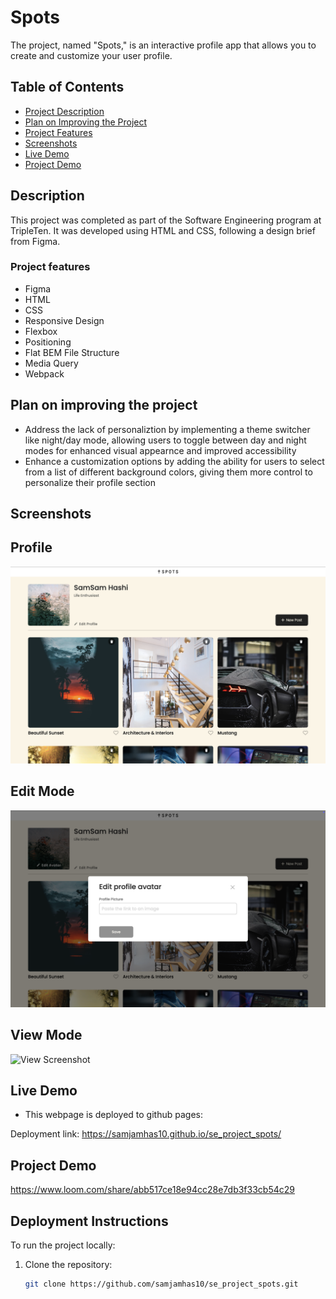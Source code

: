 # Spots

The project, named "Spots," is an interactive profile app that allows you to create and customize your user profile.

## Table of Contents

- [Project Description](#project-description)
- [Plan on Improving the Project](#plan-on-improving-the-project)
- [Project Features](#project-features)
- [Screenshots](#screenshots)
- [Live Demo](#live-demo)
- [Project Demo](#project-demo)

## Description

This project was completed as part of the Software Engineering program at TripleTen. It was developed using HTML and CSS, following a design brief from Figma.

### Project features

- Figma
- HTML
- CSS
- Responsive Design
- Flexbox
- Positioning
- Flat BEM File Structure
- Media Query
- Webpack

## Plan on improving the project

- Address the lack of personaliztion by implementing a theme switcher like night/day mode, allowing users to toggle between day and night modes for enhanced visual appearnce and improved accessibility
- Enhance a customization options by adding the ability for users to select from a list of different background colors, giving them more control to personalize their profile section

## Screenshots

## Profile

![Profile Screenshot](profile-page.png)

## Edit Mode
![Edit Screenshot](edit-mode.png)

## View Mode
![View Screenshot](view-mode.png)

## Live Demo

- This webpage is deployed to github pages:

Deployment link: https://samjamhas10.github.io/se_project_spots/

## Project Demo

https://www.loom.com/share/abb517ce18e94cc28e7db3f33cb54c29

## Deployment Instructions

To run the project locally:

1. Clone the repository:
   ```bash
   git clone https://github.com/samjamhas10/se_project_spots.git
   ```
